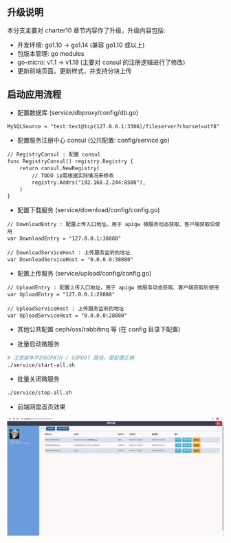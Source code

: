 ## 升级说明

本分支主要对 charter10 章节内容作了升级，升级内容包括:

- 开发环境: go1.10 -> go1.14 (兼容 go1.10 或以上)
- 包版本管理: go modules
- go-micro: v1.1 -> v1.18 (主要对 consul 的注册逻辑进行了修改)
- 更新前端页面，更新样式，并支持分块上传

## 启动应用流程

- 配置数据库 (service/dbproxy/config/db.go)

```golang
MySQLSource = "test:test@tcp(127.0.0.1:3306)/fileserver?charset=utf8"
```

- 配置服务注册中心 consul (公共配置: config/service.go)

```golang
// RegistryConsul : 配置 consul
func RegistryConsul() registry.Registry {
	return consul.NewRegistry(
		// TODO ip需根据实际情况来修改
		registry.Addrs("192.168.2.244:8500"),
	)
}
```

- 配置下载服务 (service/download/config/config.go)

```golang
// DownloadEntry : 配置上传入口地址，用于 apigw 微服务动态获取、客户端获取后使用
var DownloadEntry = "127.0.0.1:38080"

// DownloadServiceHost : 上传服务监听的地址
var DownloadServiceHost = "0.0.0.0:38080"
```

- 配置上传服务 (service/upload/config/config.go)

```golang
// UploadEntry : 配置上传入口地址，用于 apigw 微服务动态获取、客户端获取后使用
var UploadEntry = "127.0.0.1:28080"

// UploadServiceHost : 上传服务监听的地址
var UploadServiceHost = "0.0.0.0:28080"
```

- 其他公共配置 ceph/oss/rabbitmq 等 (在 config 目录下配置)

- 批量启动微服务

```bash
# 注意脚本中的GOPATH / GOROOT 路径，要配置正确
./service/start-all.sh
```

- 批量关闭微服务

```bash
./service/stop-all.sh
```

- 前端网盘首页效果

<img src="/doc/home.png"></img>
